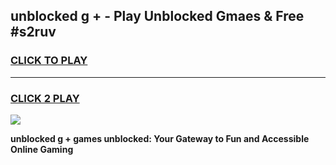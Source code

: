 
## unblocked g + - Play Unblocked Gmaes & Free #s2ruv
<h3>
<a href="https://news.freeplayer.one?title=unblocked_g_+&ref=26F">CLICK TO PLAY</a></h3>
<hr>

<h3>
<a href="https://news.freeplayer.one?title=unblocked_g_+&ref=26F">CLICK 2 PLAY</a>
  
</h3>

<a href="https://news.freeplayer.one?title=unblocked_g_+&ref=26F/"><img src="https://clearcache.store/games.png"></a>


**unblocked g + games unblocked: Your Gateway to Fun and Accessible Online Gaming**
